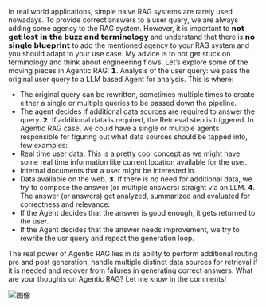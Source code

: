 
In real world applications, simple naive RAG systems are rarely used nowadays. To provide correct answers to a user query, we are always adding some agency to the RAG system. However, it is important to 𝗻𝗼𝘁 𝗴𝗲𝘁 𝗹𝗼𝘀𝘁 𝗶𝗻 𝘁𝗵𝗲 𝗯𝘂𝘇𝘇 𝗮𝗻𝗱 𝘁𝗲𝗿𝗺𝗶𝗻𝗼𝗹𝗼𝗴𝘆 and understand that there is 𝗻𝗼 𝘀𝗶𝗻𝗴𝗹𝗲 𝗯𝗹𝘂𝗲𝗽𝗿𝗶𝗻𝘁 to add the mentioned agency to your RAG system and you should adapt to your use case. My advice is to not get stuck on terminology and think about engineering flows. Let’s explore some of the moving pieces in Agentic RAG: 𝟭. Analysis of the user query: we pass the original user query to a LLM based Agent for analysis. This is where: 
- The original query can be rewritten, sometimes multiple times to create either a single or multiple queries to be passed down the pipeline. 
- The agent decides if additional data sources are required to answer the query. 
𝟮. If additional data is required, the Retrieval step is triggered. In Agentic RAG case, we could have a single or multiple agents responsible for figuring out what data sources should be tapped into, few examples: 
- Real time user data. This is a pretty cool concept as we might have some real time information like current location available for the user. 
- Internal documents that a user might be interested in. 
- Data available on the web. 
𝟯. If there is no need for additional data, we try to compose the answer (or multiple answers) straight via an LLM. 
𝟰. The answer (or answers) get analyzed, summarized and evaluated for correctness and relevance: 
- If the Agent decides that the answer is good enough, it gets returned to the user. 
- If the Agent decides that the answer needs improvement, we try to rewrite the usr query and repeat the generation loop. 

The real power of Agentic RAG lies in its ability to perform additional routing pre and post generation, handle multiple distinct data sources for retrieval if it is needed and recover from failures in generating correct answers. What are your thoughts on Agentic RAG? Let me know in the comments! 

![图像](https://pbs.twimg.com/media/Gc_Wr6JXcAAMPEG?format=jpg&name=small)

